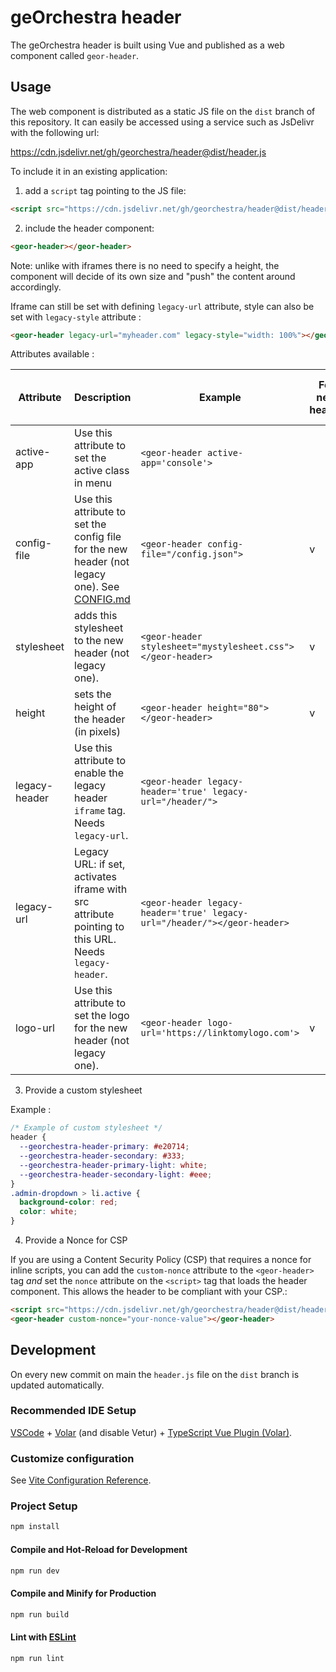 # geOrchestra header

The geOrchestra header is built using Vue and published as a web component called `geor-header`.

## Usage

The web component is distributed as a static JS file on the `dist` branch of this repository. It can easily be accessed using a service such as JsDelivr with the following url:

https://cdn.jsdelivr.net/gh/georchestra/header@dist/header.js

To include it in an existing application:

1. add a `script` tag pointing to the JS file:

```html
<script src="https://cdn.jsdelivr.net/gh/georchestra/header@dist/header.js"></script>
```

2. include the header component:

```html
<geor-header></geor-header>
```

Note: unlike with iframes there is no need to specify a height, the component will decide of its own size and "push" the content around accordingly.

Iframe can still be set with defining `legacy-url` attribute, style can also be set with `legacy-style` attribute :

```html
<geor-header legacy-url="myheader.com" legacy-style="width: 100%"></geor-header>
```

Attributes available :

| Attribute     | Description                                                                                                | Example                                                                  | For new header | For legacy header (iframe) |
|---------------|------------------------------------------------------------------------------------------------------------|--------------------------------------------------------------------------| -------------- |----------------------------|
| active-app    | Use this attribute to set the active class in menu                                                         | `<geor-header active-app='console'>`                                     |                | v                          |
| config-file   | Use this attribute to set the config file for the new header (not legacy one). See [CONFIG.md](./CONFIG.md) | `<geor-header config-file="/config.json">`                               | v              |                            |
| stylesheet    | adds this stylesheet to the new header (not legacy one).                                                   | `<geor-header stylesheet="mystylesheet.css"></geor-header>`              | v              |                            |
| height        | sets the height of the header (in pixels)                                                                  | `<geor-header height="80"></geor-header>`                                | v              | v                          |
| legacy-header | Use this attribute to enable the legacy header `iframe` tag. Needs `legacy-url`.                           | `<geor-header legacy-header='true' legacy-url="/header/">`               |          | v          |
| legacy-url    | Legacy URL: if set, activates iframe with src attribute pointing to this URL. Needs `legacy-header`.       | `<geor-header legacy-header='true' legacy-url="/header/"></geor-header>` |          | v          |
| logo-url      | Use this attribute to set the logo for the new header (not legacy one).                                    | `<geor-header logo-url='https://linktomylogo.com'>`                      | v        |            |

3. Provide a custom stylesheet

Example :

```css
/* Example of custom stylesheet */
header {
  --georchestra-header-primary: #e20714;
  --georchestra-header-secondary: #333;
  --georchestra-header-primary-light: white;
  --georchestra-header-secondary-light: #eee;
}
.admin-dropdown > li.active {
  background-color: red;
  color: white;
}
```

4. Provide a Nonce for CSP

If you are using a Content Security Policy (CSP) that requires a nonce for inline scripts, you can add the `custom-nonce` attribute to the `<geor-header>` tag *and* set the `nonce` attribute on the `<script>` tag that loads the header component. This allows the header to be compliant with your CSP.:

```html
<script src="https://cdn.jsdelivr.net/gh/georchestra/header@dist/header.js" nonce="your-nonce-value"></script>
<geor-header custom-nonce="your-nonce-value"></geor-header>
```

## Development

On every new commit on main the `header.js` file on the `dist` branch is updated automatically.

### Recommended IDE Setup

[VSCode](https://code.visualstudio.com/) + [Volar](https://marketplace.visualstudio.com/items?itemName=Vue.volar) (and disable Vetur) + [TypeScript Vue Plugin (Volar)](https://marketplace.visualstudio.com/items?itemName=Vue.vscode-typescript-vue-plugin).

### Customize configuration

See [Vite Configuration Reference](https://vitejs.dev/config/).

### Project Setup

```sh
npm install
```

#### Compile and Hot-Reload for Development

```sh
npm run dev
```

#### Compile and Minify for Production

```sh
npm run build
```

#### Lint with [ESLint](https://eslint.org/)

```sh
npm run lint
```
